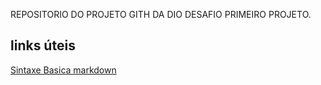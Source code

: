 REPOSITORIO DO PROJETO GITH DA DIO
DESAFIO PRIMEIRO PROJETO.
## links úteis
[Sintaxe Basica markdown](https://www.markdownguide.org/)
